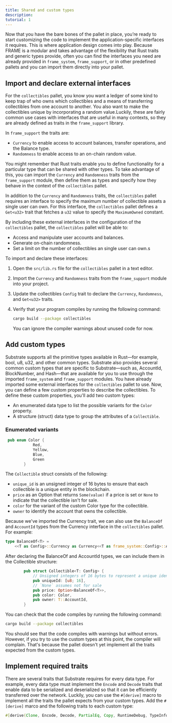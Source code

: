 ```yaml
---
title: Shared and custom types
description:
tutorial: 1
---
```


Now that you have the bare bones of the pallet in place, you’re ready to start customizing the code to implement the application-specific interfaces it requires. This is where application design comes into play.
Because FRAME is a modular and takes advantage of the flexibility that Rust traits and generic types provide, often you can find the interfaces you need are already provided in `frame_system`, `frame_support`, or in other predefined pallets and you can import them directly into your pallet.

## Import and declare external interfaces

For the `collectibles` pallet, you know you want a ledger of some kind to keep trap of who owns which collectibles and a means of transferring collectibles from one account to another.
You also want to make the collectibles unique by incorporating a random value.Luckily, these are fairly common use cases with interfaces that are useful in many contexts, so they are already defined as traits in the `frame_support` library. 

In `frame_support` the traits are:

- `Currency` to enable access to account balances, transfer operations, and the Balance type.
- `Randomness` to enable access to an on-chain random value.

You might remember that Rust traits enable you to define functionality for a particular type that can be shared with other types. 
To take advantage of this, you can import the `Currency` and `Randomness` traits from the `frame_support` module, then define them as types and specify how they behave in the context of the `collectibles` pallet.

In addition to the `Currency` and `Randomness` traits, the `collectibles` pallet requires an interface to specify the maximum number of collectible assets a single user can own. 
For this interface, the `collectibles` pallet defines a `Get<u32>` trait that fetches a `u32` value to specify the `MaximumOwned` constant.

By including these external interfaces in the configuration of the `collectibles` pallet, the `collectibles` pallet will be able to:

- Access and manipulate user accounts and balances.
- Generate on-chain randomness.
- Set a limit on the number of collectibles an single user can own.s

To import and declare these interfaces:

1. Open the `src/lib.rs` file for the `collectibles` pallet in a text editor.

2. Import the `Currency` and `Randomness` traits from the `frame_support` module into your project.

3. Update the collectibles `Config` trait to declare the `Currency`, `Randomness`, and `Get<u32>` traits.
   
4. Verify that your program compiles by running the following command:
   
   ```bash
   cargo build --package collectibles
   ```
   
   You can ignore the compiler warnings about unused code for now.

## Add custom types

Substrate supports all the primitive types available in Rust—for example, bool, u8, u32, and other common types.
Substrate also provides several common custom types that are specific to Substrate—such as, AccountId, BlockNumber, and Hash—that are available for you to use through the imported `frame_system` and `frame_support` modules.
You have already imported some external interfaces for the `collectibles` pallet to use.
Now, you can define a few custom properties to describe the collectibles.
To define these custom properties, you'll add two custom types:

- An enumerated data type to list the possible variants for the `Color` property.
- A structure (struct) data type to group the attributes of a `Collectible`.

### Enumerated variants

```rust
 pub enum Color {
            Red,
            Yellow,
            Blue,
            Green
        }
```

The `Collectible` struct consists of the following:

- `unique_id` is an unsigned integer of 16 bytes to ensure that each collectible is a unique entity in the blockchain.
- `price` as an Option that returns `Some(value)` if a price is set or `None` to indicate that the collectible isn't for sale.
- `color` for the variant of the custom Color type for the collectible.
- `owner` to identify the account that owns the collectible.

Because we've imported the Currency trait, we can also use the `BalanceOf` and `AccountId` types from the Currency interface in the `collectibles` pallet.
For example:

```rust
type BalanceOf<T> =
	<<T as Config>::Currency as Currency<<T as frame_system::Config>::AccountId>>::Balance;
```

After declaring the BalanceOf and AccountId types, we can include them in the Collectible structure:

```rust
        pub struct Collectible<T: Config> {
            // Unsigned integers of 16 bytes to represent a unique identifier
            pub uniqueId: [u8; 16],
            // `None` assumes not for sale
            pub price: Option<BalanceOf<T>>,
            pub color: Color,
            pub owner: T::AccountId,
        }
```

You can check that the code compiles by running the following command:
   
```bash
cargo build --package collectibles
```

You should see that the code compiles with warnings but without errors.
However, if you try to use the custom types at this point, the compiler will complain.
That's because the pallet doesn't yet implement all the traits expected from the custom types.

## Implement required traits

There are several traits that Substrate requires for every data type.
For example, every data type must implement the `Encode` and `Decode` traits that enable data to be serialized and deserialized so that it can be efficiently transferred over the network. 
Luckily, you can use the `#[derive]` macro to implement all the traits the pallet expects from your custom types. 
Add the `#[derive]` marco and the following traits to each custom type:

```rust
#[derive(Clone, Encode, Decode, PartialEq, Copy, RuntimeDebug, TypeInfo, MaxEncodedLen)]
```
